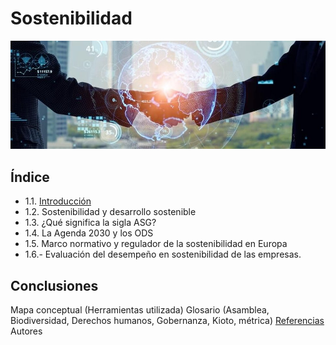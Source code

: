 # Sostenibilidad
![imagen sostenibilidad](/img/sostenibilidad.jpeg)
## Índice
- 1.1. [Introducción](/introduccion.md)
- 1.2. Sostenibilidad y desarrollo sostenible
- 1.3. ¿Qué significa la sigla ASG?
- 1.4. La Agenda 2030 y los ODS
- 1.5. Marco normativo y regulador de la sostenibilidad en Europa
- 1.6.- Evaluación del desempeño en sostenibilidad de las empresas.
## Conclusiones
Mapa conceptual (Herramientas utilizada)
Glosario (Asamblea, Biodiversidad, Derechos humanos, Gobernanza, Kioto, métrica)
[Referencias](/referencias.md)
Autores
